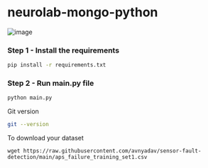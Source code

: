 # neurolab-mongo-python

![image](https://user-images.githubusercontent.com/57321948/196933065-4b16c235-f3b9-4391-9cfe-4affcec87c35.png)

### Step 1 - Install the requirements

```bash
pip install -r requirements.txt
```

### Step 2 - Run main.py file

```bash
python main.py
```


Git version

```bash
git --version
```

To download your dataset
```
wget https://raw.githubusercontent.com/avnyadav/sensor-fault-detection/main/aps_failure_training_set1.csv
```
